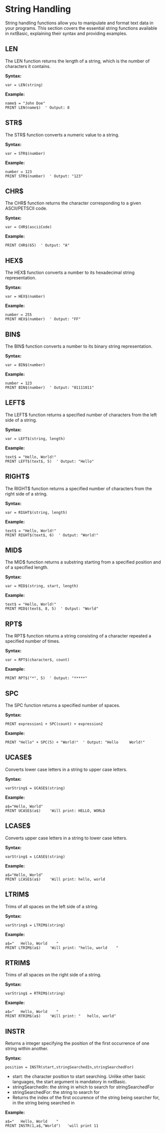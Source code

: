 # String Handling

String handling functions allow you to manipulate and format text data in your programs. This section covers the essential string functions available in nxtBasic, explaining their syntax and providing examples.

## LEN
The LEN function returns the length of a string, which is the number of characters it contains.

**Syntax:**

    var = LEN(string)

**Example:**

    name$ = "John Doe"
    PRINT LEN(name$)  ' Output: 8


## STR$
The STR$ function converts a numeric value to a string.

**Syntax:**

    var = STR$(number)

**Example:**

    number = 123
    PRINT STR$(number)  ' Output: "123"


## CHR$
The CHR$ function returns the character corresponding to a given ASCII/PETSCII code.

**Syntax:**

    var = CHR$(asciiCode)
    
**Example:**

    PRINT CHR$(65)  ' Output: "A"
    
    
## HEX$
The HEX$ function converts a number to its hexadecimal string representation.

**Syntax:**

    var = HEX$(number)

**Example:**

    number = 255
    PRINT HEX$(number)  ' Output: "FF"

## BIN$
The BIN$ function converts a number to its binary string representation.

**Syntax:**

    var = BIN$(number)

**Example:**

    number = 123
    PRINT BIN$(number)  ' Output: "01111011"    
  
## LEFT$
The LEFT$ function returns a specified number of characters from the left side of a string.

**Syntax:**

    var = LEFT$(string, length)
    
**Example:**


    text$ = "Hello, World!"
    PRINT LEFT$(text$, 5)  ' Output: "Hello"
    
## RIGHT$

The RIGHT$ function returns a specified number of characters from the right side of a string.

**Syntax:**

    var = RIGHT$(string, length)
    
**Example:**

    text$ = "Hello, World!"
    PRINT RIGHT$(text$, 6)  ' Output: "World!"
    
## MID$

The MID$ function returns a substring starting from a specified position and of a specified length. 

**Syntax:**

    var = MID$(string, start, length)
    
**Example:**

    text$ = "Hello, World!"
    PRINT MID$(text$, 8, 5)  ' Output: "World"

## RPT$
The RPT$ function returns a string consisting of a character repeated a specified number of times.

**Syntax:**

    var = RPT$(character$, count)

**Example:**

    PRINT RPT$("*", 5)  ' Output: "*****"

## SPC
The SPC function returns a specified number of spaces.

**Syntax:**

    PRINT expression1 + SPC(count) + expression2
    
**Example:**

    PRINT "Hello" + SPC(5) + "World!"  ' Output: "Hello     World!"
    
## UCASE$
Converts lower case letters in a string to upper case letters.

**Syntax:**

    varString$ = UCASE$(string)
    
**Example:**

    a$="Hello, World"
    PRINT UCASE$(a$)    'Will print: HELLO, WORLD
    
## LCASE$
Converts upper case letters in a string to lower case letters.

**Syntax:**

    varString$ = LCASE$(string)
    
**Example:**

    a$="Hello, World"
    PRINT LCASE$(a$)    'Will print: hello, world
    
## LTRIM$
Trims of all spaces on the left side of a string.

**Syntax:**

    varString$ = LTRIM$(string)
    
**Example:**

    a$="   Hello, World    "
    PRINT LTRIM$(a$)    'Will print: "hello, world    "
    
## RTRIM$
Trims of all spaces on the right side of a string.

**Syntax:**

    varString$ = RTRIM$(string)
    
**Example:**

    a$="   Hello, World    "
    PRINT RTRIM$(a$)    'Will print: "   hello, world"
    
## INSTR
Returns a integer specifying the position of the first occurrence of one string within another.

**Syntax:**

    position = INSTR(start,stringSearchedIn,stringSearchedFor)
    
- start:    the character position to start searching. Unlike other basic languages, the start argument is mandatory in nxtBasic.
- stringSearchedIn: the string in which to search for stringSearchedFor
- stringSearchedFor: the string to search for
- Returns the index of the first occurence of the string being searcher for, in the string being searched in
    
**Example:**

    a$="   Hello, World    "
    PRINT INSTR(1,a$,"World")   'will print 11